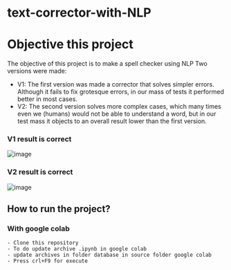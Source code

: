# text-corrector-with-NLP

# Objective this project
  The objective of this project is to make a spell checker using NLP
  Two versions were made:
  - V1: The first version was made a corrector that solves simpler errors. Although it fails to fix grotesque errors, in our mass of tests it performed better in most cases.
  - V2: The second version solves more complex cases, which many times even we (humans) would not be able to understand a word, but in our test mass it objects to an overall result lower than the first version.

### V1 result is correct
![image](https://user-images.githubusercontent.com/52472485/165583122-1e6062d6-5579-40e6-b0ae-6c4dacaad968.png)

### V2 result is correct
![image](https://user-images.githubusercontent.com/52472485/165582554-8f929355-bd16-4ef3-a60c-6f4c34d5e05f.png)


## How to run the project?
### With google colab
    - Clone this repository
    - To do update archive .ipynb in google colab
    - update archives in folder database in source folder google colab
    - Press crl+F9 for execute

